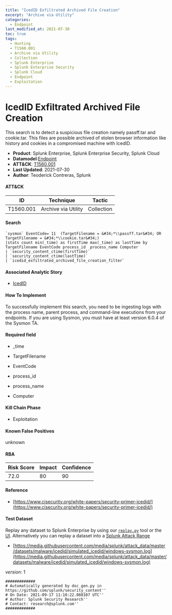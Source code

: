 ```yaml
---
title: "IcedID Exfiltrated Archived File Creation"
excerpt: "Archive via Utility"
categories:
  - Endpoint
last_modified_at: 2021-07-30
toc: true
tags:
  - Hunting
  - T1560.001
  - Archive via Utility
  - Collection
  - Splunk Enterprise
  - Splunk Enterprise Security
  - Splunk Cloud
  - Endpoint
  - Exploitation
---
```


# IcedID Exfiltrated Archived File Creation

This search is to detect a suspicious file creation namely passff.tar and cookie.tar. This files are possible archived of stolen browser information like history and cookies in a compromised machine with IcedID.

- **Product**: Splunk Enterprise, Splunk Enterprise Security, Splunk Cloud
- **Datamodel**:[Endpoint](https://docs.splunk.com/Documentation/CIM/latest/User/Endpoint)
- **ATT&CK**: [T1560.001](https://attack.mitre.org/techniques/T1560/001/)
- **Last Updated**: 2021-07-30
- **Author**: Teoderick Contreras, Splunk


#### ATT&CK

| ID          | Technique   | Tactic       |
| ----------- | ----------- |--------------|
| T1560.001 | Archive via Utility | Collection |


#### Search

```
`sysmon` EventCode= 11  (TargetFilename = &#34;*\\passff.tar&#34; OR TargetFilename = &#34;*\\cookie.tar&#34;) 
|stats count min(_time) as firstTime max(_time) as lastTime by TargetFilename EventCode process_id  process_name Computer 
| `security_content_ctime(firstTime)` 
| `security_content_ctime(lastTime)` 
| `icedid_exfiltrated_archived_file_creation_filter`
```

#### Associated Analytic Story

* [IcedID](_stories/icedid)


#### How To Implement
To successfully implement this search, you need to be ingesting logs with the process name, parent process, and command-line executions from your endpoints. If you are using Sysmon, you must have at least version 6.0.4 of the Sysmon TA.

#### Required field

* _time

* TargetFilename

* EventCode

* process_id

* process_name

* Computer


#### Kill Chain Phase

* Exploitation


#### Known False Positives
unknown



#### RBA

| Risk Score  | Impact      | Confidence   |
| ----------- | ----------- |--------------|
| 72.0 | 80 | 90 |



#### Reference


* [https://www.cisecurity.org/white-papers/security-primer-icedid/](https://www.cisecurity.org/white-papers/security-primer-icedid/)



#### Test Dataset
Replay any dataset to Splunk Enterprise by using our [`replay.py`](https://github.com/splunk/attack_data#using-replaypy) tool or the [UI](https://github.com/splunk/attack_data#using-ui).
Alternatively you can replay a dataset into a [Splunk Attack Range](https://github.com/splunk/attack_range#replay-dumps-into-attack-range-splunk-server)


* [https://media.githubusercontent.com/media/splunk/attack_data/master/datasets/malware/icedid/simulated_icedid/windows-sysmon.log](https://media.githubusercontent.com/media/splunk/attack_data/master/datasets/malware/icedid/simulated_icedid/windows-sysmon.log)


_version_: 1

```
#############
# Automatically generated by doc_gen.py in https://github.com/splunk/security_content''
# On Date: 2021-09-17 11:18:22.088107 UTC''
# Author: Splunk Security Research''
# Contact: research@splunk.com''
#############
```